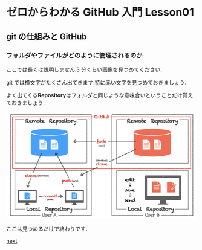 # ゼロからわかる GitHub 入門 Lesson01

## git の仕組みと GitHub

### フォルダやファイルがどのように管理されるのか

ここでは長くは説明しません.3 分くらい画像を見つめてください.

git では横文字がたくさん出てきます.特に赤い文字を見つめておきましょう.

よく出てくる**Repository**はフォルダと同じような意味合いということだけ覚えておきましょう.

![image](why-github.jpeg)

ここは見つめるだけで終わりです.

[next](/lesson02)
